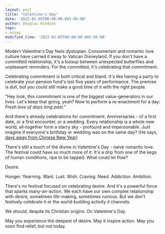 ```yaml
---
layout: post
title: "Valentine's Day"
date: '2022-02-05T00:00:00.001-05:00'
author: Douglas Hindson
tags: 
- essay
modified_time: '2022-02-05T00:00:00.001-05:00'
---
```


Modern Valentine's Day feels dystopian. Consumerism and romantic love culture have carried it away to Vatican Disneyland. If you don't have a committed relationship, it's a tossup between unexpected butterflies and unpleasant reminders. For the committed, it's celebrating that commitment.

Celebrating commitment is both critical and bland. It's like having a party to celebrate your pension fund's last five years of performance. The premise is dull, but you could still make a good time of it with the right people.

"Hey look, this commitment is one of the biggest value-generators in our lives. Let's keep that going, yeah? Now to perform a re-enactment for a day: *Fresh love of days long past.*"

And there's already celebrations for commitment. Anniversaries - of a first date, or a first encounter, or a wedding. Every relationship is a whole new world, all-together form a starry sky - profound and impersonable. Just imagine if everyone's birthday or wedding was on the same day? (He says, [days away from Chinese New Year](https://en.wikipedia.org/wiki/Chinese_New_Year#:~:text=The%20seventh%20day%2C%20traditionally%20known,for%20continued%20wealth%20and%20prosperity))

There's still a touch of the divine in Valentine's Day - naive romantic love. The festival could have so much more of it. It's a drip from one of the kegs of human conditions, ripe to be tapped. What could let flow?

Desire.

Hunger. Yearning. Want. Lust. Wish. Craving. Need. Addiction. Ambition.

There's no festival focused on celebrating desire. And it's a powerful force that sparks many-an-action. We each have our own complex relationship with desire, sometimes life-making, sometimes ruinous. But we don't festively celebrate it or the world-building activity it channels.

We should, despite its Christian origins. On Valentine's Day.

May you experience the deepest of desire. May it inspire action. May you soon find relief, but not today.
